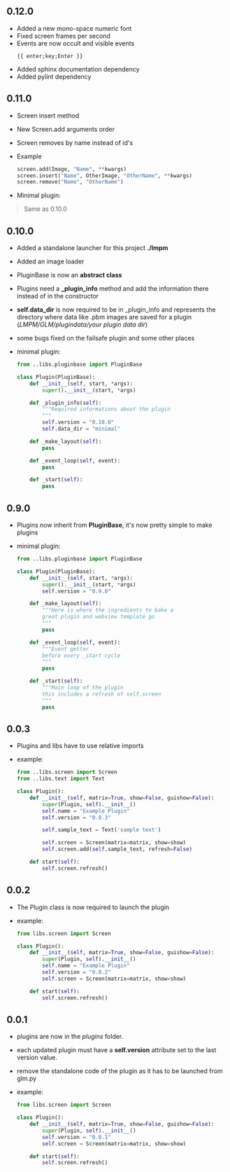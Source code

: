 ## 0.12.0
* Added a new mono-space numeric font
* Fixed screen frames per second
* Events are now occult and visible events
    ```
    {{ enter;key;Enter }}
    ```
* Added sphinx documentation dependency
* Added pylint dependency

## 0.11.0
* Screen insert method
* New Screen.add arguments order
* Screen removes by name instead of id's

* Example
    ```python
    screen.add(Image, "Name", **kwargs)
    screen.insert("Name", OtherImage, "OtherName", **kwargs)
    screen.remove("Name", "OtherName")
    ```

* Minimal plugin:
> Same as 0.10.0

## 0.10.0
* Added a standalone launcher for this project __./lmpm__
* Added an image loader
* PluginBase is now an __abstract class__
* Plugins need a __\_plugin_info__ method and add the information there instead of in the constructor
* __self.data_dir__ is now required to be in \_plugin_info and represents the directory where data like .pbm images are saved for a plugin (_LMPM/GLM/plugindata/your plugin data dir_)
* some bugs fixed on the failsafe plugin and some other places

* minimal plugin:
    ```python
    from ..libs.pluginbase import PluginBase

    class Plugin(PluginBase):
        def __init__(self, start, *args):
            super().__init__(start, *args)

        def _plugin_info(self):
            """Required informations about the plugin
            """
            self.version = "0.10.0"
            self.data_dir = "minimal"

        def _make_layout(self):
            pass

        def _event_loop(self, event):
            pass

        def _start(self):
            pass
    ```

## 0.9.0
* Plugins now inherit from __PluginBase__, it's now pretty simple to make plugins

* minimal plugin:
    ```python
    from ..libs.pluginbase import PluginBase

    class Plugin(PluginBase):
        def __init__(self, start, *args):
            super().__init__(start, *args)
            self.version = "0.9.0"

        def _make_layout(self):
            """Here is where the ingredients to bake a
            great plugin and webview template go
            """
            pass

        def _event_loop(self, event):
            """Event getter
            before every _start cycle
            """
            pass

        def _start(self):
            """Main loop of the plugin
            this includes a refresh of self.screen
            """
            pass
    ```

## 0.0.3
* Plugins and libs have to use relative imports

* example:

    ```python
    from ..libs.screen import Screen
    from ..libs.text import Text

    class Plugin():
        def __init__(self, matrix=True, show=False, guishow=False):
            super(Plugin, self).__init__()
            self.name = "Example Plugin"
            self.version = "0.0.3"

            self.sample_text = Text('sample text')

            self.screen = Screen(matrix=matrix, show=show)
            self.screen.add(self.sample_text, refresh=False)

        def start(self):
            self.screen.refresh()
    ```

## 0.0.2
* The Plugin class is now required to launch the plugin

* example:

    ```python
    from libs.screen import Screen

    class Plugin():
        def __init__(self, matrix=True, show=False, guishow=False):
            super(Plugin, self).__init__()
            self.name = "Example Plugin"
            self.version = "0.0.2"
            self.screen = Screen(matrix=matrix, show=show)

        def start(self):
            self.screen.refresh()
    ```

## 0.0.1
* plugins are now in the *plugins* folder.
* each updated plugin must have a __self.version__ attribute set to the last version value.
* remove the standalone code of the plugin as it has to be launched from glm.py

* example:

    ```python
    from libs.screen import Screen

    class Plugin():
        def __init__(self, matrix=True, show=False, guishow=False):
            super(Plugin, self).__init__()
            self.version = "0.0.1"
            self.screen = Screen(matrix=matrix, show=show)

        def start(self):
            self.screen.refresh()
    ```
